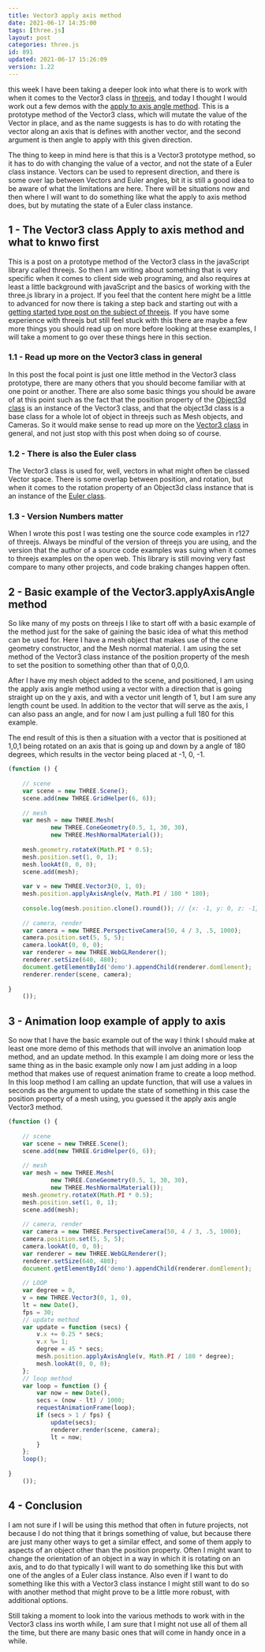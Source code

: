 ```yaml
---
title: Vector3 apply axis method
date: 2021-06-17 14:35:00
tags: [three.js]
layout: post
categories: three.js
id: 891
updated: 2021-06-17 15:26:09
version: 1.22
---
```


this week I have been taking a deeper look into what there is to work with when it comes to the Vector3 class in [threejs](https://threejs.org/docs/index.html#manual/en/introduction/Creating-a-scene), and today I thought I would work out a few demos with the [apply to axis angle method](https://threejs.org/docs/#api/en/math/Vector3.applyAxisAngle). This is a prototype method of the Vector3 class, which will mutate the value of the Vector in place, and as the name suggests is has to do with rotating the vector along an axis that is defines with another vector, and the second argument is then angle to apply with this given direction.

The thing to keep in mind here is that this is a Vector3 prototype method, so it has to do with changing the value of a vector, and not the state of a Euler class instance. Vectors can be used to represent direction, and there is some over lap between Vectors and Euler angles, bit it is still a good idea to be aware of what the limitations are here. There will be situations now and then where I will want to do something like what the apply to axis method does, but by mutating the state of a Euler class instance.

<!-- more -->

## 1 - The Vector3 class Apply to axis method and what to knwo first

This is a post on a prototype method of the Vector3 class in the javaScript library called threejs. So then I am writing about something that is very specific when it comes to client side web programing, and also requires at least a little background with javaScript and the basics of working with the three.js library in a project. If you feel that the content here might be a little to advanced for now there is taking a step back and starting out with a [getting started type post on the subject of threejs](/2018/04/04/threejs-getting-started/). If you have some experience with threejs but still feel stuck with this there are maybe a few more things you should read up on more before looking at these examples, I will take a moment to go over these things here in this section.

### 1.1 - Read up more on the Vector3 class in general

In this post the focal point is just one little method in the Vector3 class prototype, there are many others that you should become familiar with at one point or another. There are also some basic things you should be aware of at this point such as the fact that the position property of the [Object3d class](/2018/04/23/threejs-object3d/) is an instance of the Vector3 class, and that the object3d class is a base class for a whole lot of object in threejs such as Mesh objects, and Cameras. So it would make sense to read up more on the [Vector3 class](/2018/04/15/threejs-vector3/) in general, and not just stop with this post when doing so of course.

### 1.2 - There is also the Euler class

The Vector3 class is used for, well, vectors in what might often be classed Vector space. There is some overlap between position, and rotation, but when it comes to the rotation property of an Object3d class instance that is an instance of the [Euler class](/2021/04/28/threejs-euler/).

### 1.3 - Version Numbers matter

When I wrote this post I was testing one the source code examples in r127 of threejs. Always be mindful of the version of threejs you are using, and the version that the author of a source code examples was suing when it comes to threejs examples on the open web. This library is still moving very fast compare to many other projects, and code braking changes happen often.

## 2 - Basic example of the Vector3.applyAxisAngle method

So like many of my posts on threejs I like to start off with a basic example of the method just for the sake of gaining the basic idea of what this method can be used for. Here I have a mesh object that makes use of the cone geometry constructor, and the Mesh normal material. I am using the set method of the Vector3 class instance of the position property of the mesh to set the position to something other than that of 0,0,0. 

After I have my mesh object added to the scene, and positioned, I am using the apply axis angle method using a vector with a direction that is going straight up on the y axis, and with a vector unit length of 1, but I am sure any length count be used. In addition to the vector that will serve as the axis, I can also pass an angle, and for now I am just pulling a full 180 for this example.

The end result of this is then a situation with a vector that is positioned at 1,0,1 being rotated on an axis that is going up and down by a angle of 180 degrees, which results in the vector being placed at -1, 0, -1.

```js
(function () {
 
    // scene
    var scene = new THREE.Scene();
    scene.add(new THREE.GridHelper(6, 6));
 
    // mesh
    var mesh = new THREE.Mesh(
            new THREE.ConeGeometry(0.5, 1, 30, 30),
            new THREE.MeshNormalMaterial());
 
    mesh.geometry.rotateX(Math.PI * 0.5);
    mesh.position.set(1, 0, 1);
    mesh.lookAt(0, 0, 0);
    scene.add(mesh);
 
    var v = new THREE.Vector3(0, 1, 0);
    mesh.position.applyAxisAngle(v, Math.PI / 180 * 180);
 
    console.log(mesh.position.clone().round()); // {x: -1, y: 0, z: -1}
 
    // camera, render
    var camera = new THREE.PerspectiveCamera(50, 4 / 3, .5, 1000);
    camera.position.set(5, 5, 5);
    camera.lookAt(0, 0, 0);
    var renderer = new THREE.WebGLRenderer();
    renderer.setSize(640, 480);
    document.getElementById('demo').appendChild(renderer.domElement);
    renderer.render(scene, camera);
 
}
    ());
```

## 3 - Animation loop example of apply to axis

So now that I have the basic example out of the way I think I should make at least one more demo of this methods that will involve an animation loop method, and an update method. In this example I am doing more or less the same thing as in the basic example only now I am just adding in a loop method that makes use of request animation frame to create a loop method. In this loop method I am calling an update function, that will use a values in seconds as the argument to update the state of something in this case the position property of a mesh using, you guessed it the apply axis angle Vector3 method.

```js
(function () {
 
    // scene
    var scene = new THREE.Scene();
    scene.add(new THREE.GridHelper(6, 6));
 
    // mesh
    var mesh = new THREE.Mesh(
            new THREE.ConeGeometry(0.5, 1, 30, 30),
            new THREE.MeshNormalMaterial());
    mesh.geometry.rotateX(Math.PI * 0.5);
    mesh.position.set(1, 0, 1);
    scene.add(mesh);
 
    // camera, render
    var camera = new THREE.PerspectiveCamera(50, 4 / 3, .5, 1000);
    camera.position.set(5, 5, 5);
    camera.lookAt(0, 0, 0);
    var renderer = new THREE.WebGLRenderer();
    renderer.setSize(640, 480);
    document.getElementById('demo').appendChild(renderer.domElement);
 
    // LOOP
    var degree = 0,
    v = new THREE.Vector3(0, 1, 0),
    lt = new Date(),
    fps = 30;
    // update method
    var update = function (secs) {
        v.x += 0.25 * secs;
        v.x %= 1;
        degree = 45 * secs;
        mesh.position.applyAxisAngle(v, Math.PI / 180 * degree);
        mesh.lookAt(0, 0, 0);
    };
    // loop method
    var loop = function () {
        var now = new Date(),
        secs = (now - lt) / 1000;
        requestAnimationFrame(loop);
        if (secs > 1 / fps) {
            update(secs);
            renderer.render(scene, camera);
            lt = now;
        }
    };
    loop();
 
}
    ());
```

## 4 - Conclusion

I am not sure if I will be using this method that often in future projects, not because I do not thing that it brings something of value, but because there are just many other ways to get a similar effect, and some of them apply to aspects of an object other than the position property. Often I might want to change the orientation of an object in a way in which it is rotating on an axis, and to do that typically I will want to do something like this but with one of the angles of a Euler class instance. Also even if I want to do something like this with a Vector3 class instance I might still want to do so with another method that might prove to be a little more robust, with additional options.

Still taking a moment to look into the various methods to work with in the Vector3 class ins worth while, I am sure that I might not use all of them all the time, but there are many basic ones that will come in handy once in a while.
